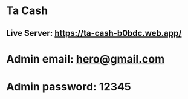 # Ta Cash


## Live Server: https://ta-cash-b0bdc.web.app/

# Admin email: hero@gmail.com
# Admin password: 12345
